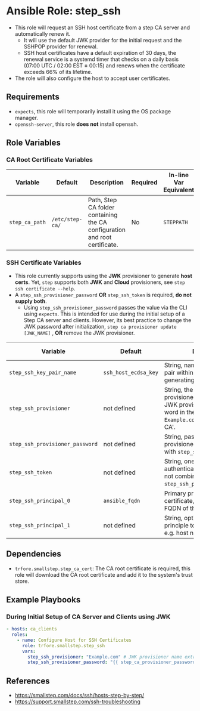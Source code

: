 # Ansible Role: step_ssh

- This role will request an SSH host certificate from a step CA server and automatically renew it.
  - It will use the default JWK provider for the initial request and the SSHPOP provider for renewal.
  - SSH host certificates have a default expiration of 30 days, the renewal service is a systemd timer that checks on a daily basis (07:00 UTC / 02:00 EST ± 00:15) and renews when the certificate exceeds 66% of its lifetime.
- The role will also configure the host to accept user certificates.

## Requirements

- `expects`, this role will temporarily install it using the OS package manager.
- `openssh-server`, this role **does not** install openssh.

## Role Variables

### CA Root Certificate Variables

| Variable       | Default         | Description                                                                | Required | In-line Var Equivalent |
| -------------- | --------------- | -------------------------------------------------------------------------- | -------- | ---------------------- |
| `step_ca_path` | `/etc/step-ca/` | Path, Step CA folder containing the CA configuration and root certificate. | No       | `STEPPATH`             |

### SSH Certificate Variables

- This role currently supports using the **JWK** provisioner to generate **host certs**. Yet, `step` supports both **JWK** and **Cloud** provisioners, see `step ssh certificate --help`.
- A `step_ssh_provisioner_password` **OR** `step_ssh_token` is required, **do not supply both**.
  - Using `step_ssh_provisioner_password` passes the value via the CLI using `expects`. This is intended for use during the initial setup of a Step CA server and clients. However, its best practice to change the JWK password after initialization, `step ca provisioner update [JWK_NAME]` , **OR** remove the JWK provisioner.

| Variable                        | Default              | Description                                                                                                                                           | Required | In-line Var Equivalent |
| ------------------------------- | -------------------- | ----------------------------------------------------------------------------------------------------------------------------------------------------- | -------- | ---------------------- |
| `step_ssh_key_pair_name`        | `ssh_host_ecdsa_key` | String, name of the SSH key pair within `/etc/ssh/` to use for generating a certificate.                                                              | No       |                        |
| `step_ssh_provisioner`          | not defined          | String, the **name** of the provisioner to use. The default JWK provisioner is the first word in the CA name, e.g. `Example.com` in 'Example.com CA'. | Yes      | `--provisioner`        |
| `step_ssh_provisioner_password` | not defined          | String, password for provisioner. Do not combine with `step_ssh_token`.                                                                               | Yes\*    |                        |
| `step_ssh_token`                | not defined          | String, one-time token used to authenticate with the CA. Do not combine with `step_ssh_provisioner_password`.                                         | Yes\*    | `--token`              |
| `step_ssh_principal_0`          | `ansible_fqdn`       | Primary principle to add the certificate, defaults to the to the FQDN of the host.                                                                    | No       | `--principal`          |
| `step_ssh_principal_1`          | not defined          | String, optional additional principle to add the certificate, e.g. host name or IP address.                                                           | No       | `--principal`          |

## Dependencies

- `trfore.smallstep.step_ca_cert`: The CA root certificate is required, this role will download the CA root certificate and add it to the system's trust store.

## Example Playbooks

### During Initial Setup of CA Server and Clients using JWK

```yaml
- hosts: ca_clients
  roles:
    - name: Configure Host for SSH Certificates
      role: trfore.smallstep.step_ssh
      vars:
        step_ssh_provisioner: "Example.com" # JWK provisioner name extracted from 'Example.com CA'
        step_ssh_provisioner_password: "{{ step_ca_provisioner_password }}"
```

## References

- https://smallstep.com/docs/ssh/hosts-step-by-step/
- https://support.smallstep.com/ssh-troubleshooting
